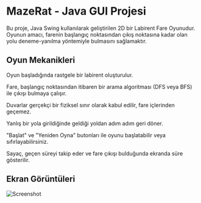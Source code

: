 
# MazeRat - Java GUI Projesi

Bu proje, Java Swing kullanılarak geliştirilen 2D bir Labirent Fare Oyunudur. Oyunun amacı, farenin başlangıç noktasından çıkış noktasına kadar olan yolu deneme-yanılma yöntemiyle bulmasını sağlamaktır.




## Oyun Mekanikleri

Oyun başladığında rastgele bir labirent oluşturulur.

Fare, başlangıç noktasından itibaren bir arama algoritması (DFS veya BFS) ile çıkışı bulmaya çalışır.

Duvarlar gerçekçi bir fiziksel sınır olarak kabul edilir, fare içlerinden geçemez.

Yanlış bir yola girildiğinde geldiği yoldan adım adım geri döner.

"Başlat" ve "Yeniden Oyna" butonları ile oyunu başlatabilir veya sıfırlayabilirsiniz.

Sayaç, geçen süreyi takip eder ve fare çıkışı bulduğunda ekranda süre gösterilir.

  
## Ekran Görüntüleri

![Screenshot](https://i.hizliresim.com/8ba9rnb.gif?_gl=1*xmj6so*_ga*OTkwMzgwOTIyLjE3NDIxMjM3NjU.*_ga_M9ZRXYS2YN*MTc0MjEyMzc2NC4xLjEuMTc0MjEyMzg1My42MC4wLjA.)

  
